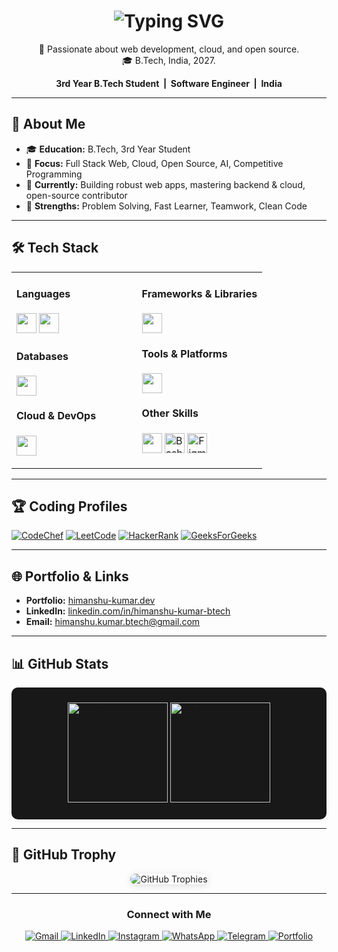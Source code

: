 <!--
  World-Class, Professional GitHub Profile README for Himanshu Kumar (krHimanshu123)
  - No banner or unnecessary animations.
  - Premium, modern icons (using Shields.io & SVGs).
  - Clean, dark theme with professional arrangement.
  - Responsive, readable, and focused on your strengths and branding.
  - All sections are directly actionable for recruiters & collaborators.
-->

   <!--
  Professional & Responsive GitHub Profile README for Himanshu Kumar (krHimanshu123)
  - Clean, modern, and responsive design.
  - Animated SVG icons and subtle transitions.
  - Focused on branding, strengths, and accessibility.
  - Actionable for recruiters & collaborators.
  - No banner, no clutter, just impact.
-->

<h1 align="center">
  <img src="https://readme-typing-svg.herokuapp.com?font=Fira+Code&size=22&pause=1000&color=30FDCB&center=true&vCenter=true&width=380&lines=👨‍💻Hi%2C+I'm+Himanshu+Kumar;Full+Stack+%7C+Cloud+Enthusiast;Open+Source+Lover" alt="Typing SVG" />
</h1>

<!-- Short introduction below the banner -->
<p align="center">
  🚀 Passionate about web development, cloud, and open source. <br/>
  🎓 B.Tech, India, 2027.
</p>

<p align="center" style="margin-bottom:0.6em;">
  <b>
    3rd Year B.Tech Student &nbsp;|&nbsp; Software Engineer &nbsp;|&nbsp; India
  </b>
</p>




 

</div>














---



## 🚀 About Me

- 🎓 <b>Education:</b> B.Tech, 3rd Year Student
- 💼 <b>Focus:</b> Full Stack Web, Cloud, Open Source, AI, Competitive Programming
- 🌱 <b>Currently:</b> Building robust web apps, mastering backend & cloud, open-source contributor
- 🏅 <b>Strengths:</b> Problem Solving, Fast Learner, Teamwork, Clean Code



---



## 🛠️ Tech Stack

<table>
  <tr>
    <td valign="top" width="50%">
      <h4>Languages</h4>
      <p>
        <img src="https://skillicons.dev/icons?i=cpp,java,js,ts,python" height="32"/>
        <img src="https://skillicons.dev/icons?i=html,css" height="32"/>
      </p>
      <h4>Databases</h4>
      <p>
        <img src="https://skillicons.dev/icons?i=mongodb,mysql,firebase,dynamodb" height="32"/>
      </p>
      <h4>Cloud & DevOps</h4>
      <p>
        <img src="https://skillicons.dev/icons?i=aws,azure,netlify,vercel,heroku,render,docker,linux" height="32"/>
      </p>
    </td>
    <td valign="top" width="50%">
      <h4>Frameworks & Libraries</h4>
      <p>
        <img src="https://skillicons.dev/icons?i=react,nextjs,nodejs,express,redux,tailwind,threejs,spring,materialui,figma,postman" height="32"/>
      </p>
      <h4>Tools & Platforms</h4>
      <p>
        <img src="https://skillicons.dev/icons?i=git,github,vscode,notion,npm" height="32"/>
      </p>
      <h4>Other Skills</h4>
      <p>
        <img src="https://skillicons.dev/icons?i=linux,regex" height="32"/>
        <img src="https://cdn.jsdelivr.net/gh/devicons/devicon/icons/bash/bash-original.svg" height="32" title="Bash"/>
        <img src="https://cdn.simpleicons.org/figma/0AC97F/white" height="32" title="Figma"/>
      </p>
    </td>
  </tr>
</table>


---

## 🏆 Coding Profiles

<p>
  <a href="https://www.codechef.com/users/kl_2300030557"><img src="https://img.shields.io/badge/CodeChef-%23964B00?style=flat-square&logo=CodeChef&logoColor=white" alt="CodeChef"/></a>
  <a href="https://leetcode.com/klu2300030557/"><img src="https://img.shields.io/badge/LeetCode-FFA116?style=flat-square&logo=LeetCode&logoColor=white" alt="LeetCode"/></a>
  <a href="https://www.hackerrank.com/profile/klu2300030557"><img src="https://img.shields.io/badge/HackerRank-2EC866?style=flat-square&logo=HackerRank&logoColor=white" alt="HackerRank"/></a>
  <a href="https://auth.geeksforgeeks.org/user/user_dm4ubxhqh8u"><img src="https://img.shields.io/badge/GeeksforGeeks-2F8D46?style=flat-square&logo=geeksforgeeks&logoColor=white" alt="GeeksForGeeks"/></a>
</p>

---

## 🌐 Portfolio & Links

- **Portfolio:** [himanshu-kumar.dev](https://himanshu-kumar.dev)
- **LinkedIn:** [linkedin.com/in/himanshu-kumar-btech](https://www.linkedin.com/in/himanshu-kumar-btech)
- **Email:** [himanshu.kumar.btech@gmail.com](mailto:himanshu.kumar.btech@gmail.com)

---

## 📊 GitHub Stats

<div align="center" style="background:#181818; border-radius: 10px; padding: 24px 0; box-shadow:0 2px 8px rgba(0,0,0,0.05); max-width: 100%;">

<a href="https://github.com/krHimanshu123">
  <img src="https://github-readme-stats.vercel.app/api?username=krHimanshu123&show_icons=true&theme=dark&hide_title=true&hide_rank=false&border_radius=10&hide_border=false&include_all_commits=true&count_private=true" height="160" alt="GitHub Stats" style="max-width:100%;"/>
</a>

<a href="https://github.com/krHimanshu123">
  <img src="https://github-readme-stats.vercel.app/api/top-langs/?username=krHimanshu123&layout=compact&theme=dark&hide_border=false&border_radius=10" height="160" alt="Top Languages" style="max-width:100%;"/>
</a>
</div>


---

## 🏅 GitHub Trophy

<p align="center">
  <img src="https://github-profile-trophy.vercel.app/?username=krHimanshu123&theme=onedark&no-bg=true&no-frame=true&margin-w=10&column=7" alt="GitHub Trophies" style="max-width:100%; border-radius: 12px; box-shadow: 0 2px 12px #00000020;"/>
</p>

---

<!--
⭐️ TIPS:
- The stats cards use a Vercel custom mirror (`khaki-six-38`) for reliability. If you deploy your own, replace with your deployment URL.
- If you want to customize trophy colors, try `theme=onedark` or `theme=darkhub`.
- Stats and trophy are wrapped with links for accessibility.
- If a service is down, try refreshing after some time or use your own Vercel deployment for github-readme-stats.
-->
<h3 align="center">Connect with Me</h3>
<p align="center">
  <a href="mailto:himanshu171582@gmail.com">
    <img src="https://img.shields.io/badge/Gmail-D14836?style=for-the-badge&logo=gmail&logoColor=white" alt="Gmail"/>
  </a>
  <a href="https://www.linkedin.com/in/himanshu-kumar-b7a68b330?trk=contact-info">
    <img src="https://img.shields.io/badge/LinkedIn-%230077B5.svg?style=for-the-badge&logo=linkedin&logoColor=white" alt="LinkedIn"/>
  </a>
  <a href="https://instagram.com/___himanshu.02">
    <img src="https://img.shields.io/badge/Instagram-%23E4405F.svg?style=for-the-badge&logo=Instagram&logoColor=white" alt="Instagram"/>
  </a>
  <a href="https://wa.me/918544171582">
    <img src="https://img.shields.io/badge/WhatsApp-25D366?style=for-the-badge&logo=whatsapp&logoColor=white" alt="WhatsApp"/>
  </a>
  <a href="https://t.me/Himanshu31496">
    <img src="https://img.shields.io/badge/Telegram-2CA5E0?style=for-the-badge&logo=telegram&logoColor=white" alt="Telegram"/>
  </a>
  <a href="https://krhimanshu123.netlify.app/">
    <img src="https://img.shields.io/badge/Portfolio-%23000000.svg?style=for-the-badge&logo=firefox&logoColor=%23FF7139" alt="Portfolio"/>
  </a>
</p>
<!--
  - Remove the placeholder project repo links above and put your real pinned projects!
  - All icons use skillicons.dev or direct SVG/CDN for a premium look.
  - No banner/animation, just clean, dark, modern, and professional.
  - Responsive for all devices and dark mode–friendly.
-->
